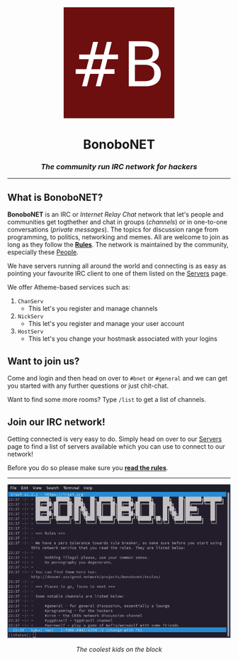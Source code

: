 <center>

<img src="b_hash_logo.png" width=250 height=250>

BonoboNET
=========

### _The community run IRC network for hackers_

</center>

---

## What is BonoboNET?

**BonoboNET** is an IRC or _Internet Relay Chat_ network that let's people and communities get togthether and chat in groups (_channels_) or in one-to-one conversations
(_private messages_). The topics for discussion range from programming, to politics, networking and memes. All are welcome to join as long as they follow the [**Rules**](rules.md).
The network is maintained by the community, especially these [People](people.md).

We have servers running all around the world and connecting is as easy as pointing your favourite IRC client to one of them listed on the [Servers](servers.md) page.

We offer Atheme-based services such as:

1. `ChanServ`
	* This let's you register and manage channels
2. `NickServ`
	* This let's you register and manage your user account
3. `HostServ`
	* This let's you change your hostmask associated with
	your logins

## Want to join us?

Come and login and then head on over to `#bnet` or `#general` and we can get you started with any further questions or just chit-chat.

Want to find some more rooms? Type `/list` to get a list of channels.

## Join our IRC network!

Getting connected is very easy to do. Simply head on over to our [Servers](servers.md) page
to find a list of servers available which you can use to connect to our network!

Before you do so please make sure you [**read the rules**](rules.md).

---

![](irssi_motd.png)

<center>
<i>The coolest kids on the block</i>
</center>